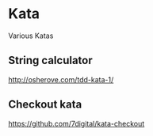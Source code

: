 # Kata
Various Katas

## String calculator
http://osherove.com/tdd-kata-1/

## Checkout kata
https://github.com/7digital/kata-checkout
